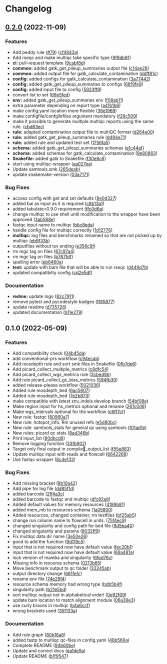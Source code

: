 # Changelog

## [0.2.0](https://www.github.com/hydra-genetics/qc/compare/v0.1.0...v0.2.0) (2022-11-09)


### Features

* Add peddy rule ([#79](https://www.github.com/hydra-genetics/qc/issues/79)) ([cf4843a](https://www.github.com/hydra-genetics/qc/commit/cf4843a21b2e5fb9bc36718891c325ee2336323d))
* Add rseqc and make multiqc take specific type ([9f9db81](https://www.github.com/hydra-genetics/qc/commit/9f9db815b9d43da15dc8089f36f6cb2ccc8b582a))
* **ci:** pull-request template ([9cabf8d](https://www.github.com/hydra-genetics/qc/commit/9cabf8d22f243b010caaa2ad71e6996a7fa3c0a8))
* **common:** added gatk_get_pileup_summaries output file ([c14ae28](https://www.github.com/hydra-genetics/qc/commit/c14ae28e9277610be28cc2353f2f736a76942a85))
* **common:** added output file for gatk_calculate_contamination ([ddff81c](https://www.github.com/hydra-genetics/qc/commit/ddff81c4c52d512cf3f396f6b0a1e91d6844ec8a))
* **config:** added configs for gatk_calculate_contamination ([3a77442](https://www.github.com/hydra-genetics/qc/commit/3a774424fcc69d9402d5c5890d119ddf2f7cc284))
* **config:** added gatk_get_pileup_summaries to configs ([68f9fe9](https://www.github.com/hydra-genetics/qc/commit/68f9fe9924f8a1f0be85534cfc2880eddbb97766))
* **config:** added input file to config ([5923ff9](https://www.github.com/hydra-genetics/qc/commit/5923ff9c9c2fc7cf6d3f961f2d34279665fd9190))
* convert list to set ([69e5fed](https://www.github.com/hydra-genetics/qc/commit/69e5fedc67d1aa551e868c5b0a6379e36d482306))
* **env:** added gatk_get_pileup_summaries env ([f08ab11](https://www.github.com/hydra-genetics/qc/commit/f08ab11e1b57ddc3423a5fe35436fccb0e491de7))
* extra parameter depending on report type ([a41b1b6](https://www.github.com/hydra-genetics/qc/commit/a41b1b6dc57fb9d2b72eaff312b8fe49c8fbbd6b))
* make config.yaml location more flexible ([36e1969](https://www.github.com/hydra-genetics/qc/commit/36e196903e7b33941ad1f2c0e554ddb507cc775f))
* make configfile/confgilefiles argument mandatory ([f26c509](https://www.github.com/hydra-genetics/qc/commit/f26c509b8d22788b611282eab367fab94e05fcda))
* make it possible to generate multiple multiqc reports using the same rule. ([cbd63ec](https://www.github.com/hydra-genetics/qc/commit/cbd63ec1128f0962afc431b8074ede3b63b2a304))
* **rule:** adapted contamination output file to multiQC format ([d264e00](https://www.github.com/hydra-genetics/qc/commit/d264e005c563f32699b4a0e02fc65068c7eaadbc))
* **rule:** added gatk_get_pileup_summaries rule ([d484e71](https://www.github.com/hydra-genetics/qc/commit/d484e71aaa18a1a1c3577e592dc20bbfce38a44a))
* **rule:** added rule and updated test set ([1756fa5](https://www.github.com/hydra-genetics/qc/commit/1756fa50c0bffb4f28ba9d601088876370606250))
* **schema:** added gatk_get_pileup_summaries schemas ([e1c44af](https://www.github.com/hydra-genetics/qc/commit/e1c44afeb65701249e92a7bb3cd19a07d6776412))
* **schema:** added schemas for gatk_calculate_contamination ([9e80863](https://www.github.com/hydra-genetics/qc/commit/9e8086303f5d8749a60fe6fc1a54a87c9a357985))
* **Snakefile:** added gatk to Snakefile ([f30e6c6](https://www.github.com/hydra-genetics/qc/commit/f30e6c68775090e6a7f758c3249d0f63ffb9e7ad))
* start using multiqc-wrapper ([aa027ea](https://www.github.com/hydra-genetics/qc/commit/aa027eac8a5bdb1b0de741d9d6757f2628625352))
* Update samtools.smk ([265deab](https://www.github.com/hydra-genetics/qc/commit/265deab15b8aad1684f15fe610cbb0359ea82588))
* update snakemake-version ([03a7171](https://www.github.com/hydra-genetics/qc/commit/03a7171dae7297044973423cd84ae090a551c80e))


### Bug Fixes

* access config with get and set defaults ([8e0d327](https://www.github.com/hydra-genetics/qc/commit/8e0d32709acdd83c075c6cac621e59b9f9d1e35b))
* added bai as input as it is required ([c8b13a1](https://www.github.com/hydra-genetics/qc/commit/c8b13a1ed0e7e1d920d0a24f84d3fa1325f8dc61))
* added tabulate<0.9.0 requirement ([ffc0d6a](https://www.github.com/hydra-genetics/qc/commit/ffc0d6a7c38a3996cc5de8dc02ad57828c26586d))
* change multiqc to use shell until modification to the wrapper have been approved ([3ab568e](https://www.github.com/hydra-genetics/qc/commit/3ab568e6c3d8be48f8a94abebe8055addb4fe8c9))
* fastqc input name to multiqc ([bbc8eda](https://www.github.com/hydra-genetics/qc/commit/bbc8eda18d7820fd8037b349a98beca5c90a187b))
* handle config file for multiqc correctly ([1d12776](https://www.github.com/hydra-genetics/qc/commit/1d12776088207f9b8f34ee6998c3538119f5c186))
* **multiqc:** log files and benchmarks renamed so that are not picked up by multiqc ([eb9f33b](https://www.github.com/hydra-genetics/qc/commit/eb9f33b9b3b3f7f0367d05ae1dfb1cbc1cb23d30))
* outputfiles without tsv ending ([e356c9f](https://www.github.com/hydra-genetics/qc/commit/e356c9f19cc5f3178c838cbe81d13be1453f0c05))
* rm mgc tag on files ([67c97a4](https://www.github.com/hydra-genetics/qc/commit/67c97a42c10bbaffda56c579eb6a09ac4f08c867))
* rm mgc tag on files ([b767fdf](https://www.github.com/hydra-genetics/qc/commit/b767fdf2a8567b6bee32e6cfc930cf7ea9bcfc17))
* spelling error ([eb6460a](https://www.github.com/hydra-genetics/qc/commit/eb6460a72da23b88be0dda119809bbeee9f84eaf))
* **test:** update with bam file that will be able to run rseqc ([d449d7b](https://www.github.com/hydra-genetics/qc/commit/d449d7b605254039e7967717ce3ef3dcdbb11237))
* updated compatibilty config ([cd2e5df](https://www.github.com/hydra-genetics/qc/commit/cd2e5df9ffe74234aa2473c4905c24ca2b79f710))


### Documentation

* **redme:** update logo ([82c7911](https://www.github.com/hydra-genetics/qc/commit/82c79118fcf1bdfe1bf0df5f9955d09c50353586))
* remove pytest and pycodestyle badges ([ff85877](https://www.github.com/hydra-genetics/qc/commit/ff85877c5f3b1046ea662307681eb324257bd7e7))
* update readme ([d735726](https://www.github.com/hydra-genetics/qc/commit/d7357267720c035ccfab353fa87d77a97c2f4e03))
* updated documentation ([b11e279](https://www.github.com/hydra-genetics/qc/commit/b11e2799ae4c27a235b4fe30712982d033969174))

## 0.1.0 (2022-05-09)


### Features

* Add compatibility check ([04b45da](https://www.github.com/hydra-genetics/qc/commit/04b45da457fd1790977e68221206e49b6f537359))
* add conventional-prs workflow ([c94ecab](https://www.github.com/hydra-genetics/qc/commit/c94ecab660e4fb77e498d0f1bf7481f9af5f5ba3))
* Add mosdepth rule and sort smk files in Snakefile ([0fb7de6](https://www.github.com/hydra-genetics/qc/commit/0fb7de6bbbf91aff464b74a6787cf48255046b34))
* Add picard_collect_multiple_metrics ([c8dfc54](https://www.github.com/hydra-genetics/qc/commit/c8dfc542f74a8735ef816e6a5502a4f88e43039a))
* Add picard_collect_wgs_metrics rule ([3cbed9b](https://www.github.com/hydra-genetics/qc/commit/3cbed9bf67bf83cad17b9306eabfb1dbc5fcff6a))
* Add rule picard_collect_gc_bias_metrics ([594fb30](https://www.github.com/hydra-genetics/qc/commit/594fb30decdeb7f7637bc633f18fa64582f4df86))
* added release-please workflow ([5021036](https://www.github.com/hydra-genetics/qc/commit/50210365996ad8dae3abe1013bed335f0fe3cd5c))
* Added rule mosdepth_bed ([6ac5607](https://www.github.com/hydra-genetics/qc/commit/6ac560740582906bfff8f0456cf48b1f91e8475d))
* Added rule mosdepth_bed ([7e2b873](https://www.github.com/hydra-genetics/qc/commit/7e2b873fdeb497c9e08c2368767b9e59ae92d361))
* make compatible with latest snv_indels develop branch ([54bf08e](https://www.github.com/hydra-genetics/qc/commit/54bf08eb37da0ecebbb45227ea07f03863692cba))
* Make region input for hs_metrics optional and rename ([261c0d8](https://www.github.com/hydra-genetics/qc/commit/261c0d801a33106f0c7b3bdfa72ddef25e707054))
* Make wgs_intervals optional for the workflow ([c6ff7cf](https://www.github.com/hydra-genetics/qc/commit/c6ff7cf9664b0af0172fe2ecdb2751f1d0fe3e32))
* New rule: fastqc ([80960a7](https://www.github.com/hydra-genetics/qc/commit/80960a7009f283d9dea49d3d5b12d7753990a323))
* New rule: hotspot_info. Rm unused refs ([e5d80bc](https://www.github.com/hydra-genetics/qc/commit/e5d80bc4f8b749f2ab875edb56275ad04a664782))
* New rule: samtools_stats for general qc using samtools ([f01ad1e](https://www.github.com/hydra-genetics/qc/commit/f01ad1ea5793f9787d6c2f31060a46eac3aab5a7))
* New rules: picard qc stats ([8ad346b](https://www.github.com/hydra-genetics/qc/commit/8ad346b7c31c30efbd906e1a011954b071adc432))
* Print input_list ([80dbcd9](https://www.github.com/hydra-genetics/qc/commit/80dbcd94f2399295940c81c2b3f75552b5db18d9))
* Remove logging function ([33fb902](https://www.github.com/hydra-genetics/qc/commit/33fb90261771a4f86aff4a49c77184f3012eccba))
* Target only final output in compile_output_list ([f55e883](https://www.github.com/hydra-genetics/qc/commit/f55e883814c2dd3bbd45cb386b80a3eb8c772cac))
* Update multiqc input with reads and flowcell ([6642268](https://www.github.com/hydra-genetics/qc/commit/6642268471c1da20f7163b7bb201334d3fdac321))
* Use fastqc wrapper ([8c4e133](https://www.github.com/hydra-genetics/qc/commit/8c4e133e9a29135cb715b3a5641fd72d73c5d6c2))


### Bug Fixes

* Add missing bracket ([8b10a42](https://www.github.com/hydra-genetics/qc/commit/8b10a42b4f9b2ce9dbafb6a4bb3a0f0c8defc34c))
* Add pipe for log file ([dd85f1d](https://www.github.com/hydra-genetics/qc/commit/dd85f1d8ded523cc1268975e7e0b849b229f505a))
* added barcode ([2ff4a3c](https://www.github.com/hydra-genetics/qc/commit/2ff4a3cdc3a044993d146dcdf7543d8a3cd87f23))
* added barcode to fastqc and multiqc ([dfc82a8](https://www.github.com/hydra-genetics/qc/commit/dfc82a83648e51e86d382d6d9f0cb22070e768c7))
* Added default values for memory resources ([4189b81](https://www.github.com/hydra-genetics/qc/commit/4189b81bd8313fd153481ed53d0129c77b50b333))
* added mem_mb to resources schema ([1a05800](https://www.github.com/hydra-genetics/qc/commit/1a05800c6ec1f1b580f80f300db7832926f37c08))
* Added resources, changed container, rm testfiles ([bf25ab5](https://www.github.com/hydra-genetics/qc/commit/bf25ab511311af53cf60aa7f554a0bf2a02503eb))
* change run column name to flowcell in units. ([75f4ec9](https://www.github.com/hydra-genetics/qc/commit/75f4ec90800909306df27a03af5bfd022ea3e9ce))
* changed singularity and config path for bed file ([9d5ba40](https://www.github.com/hydra-genetics/qc/commit/9d5ba40589905eadef5ace7ce8197410927273d2))
* changed singularity and params ([8032ff9](https://www.github.com/hydra-genetics/qc/commit/8032ff91b32f55b4883111a4c0633ce4a5e521be))
* Fix multiqc data dir name ([3e50e26](https://www.github.com/hydra-genetics/qc/commit/3e50e266874fef704b1b6df932ab225841d76cbd))
* good to add the function ([9d119c5](https://www.github.com/hydra-genetics/qc/commit/9d119c5ca1ecce78923cd7fa840590d6db404d9e))
* input that is not required now have default value ([fec20b1](https://www.github.com/hydra-genetics/qc/commit/fec20b178d7d92762b491e2e87be2b48bc44cd7d))
* input that is not required now have default value ([66a481a](https://www.github.com/hydra-genetics/qc/commit/66a481a95d56877f7aebe0acff17e9e8a451371c))
* lock version of mamba and singularity ([6fed76c](https://www.github.com/hydra-genetics/qc/commit/6fed76c260261288ec7ea35f79c5d32d08000e71))
* Missing info in resourse schema ([0213b85](https://www.github.com/hydra-genetics/qc/commit/0213b85907f6f81e01721961fd6a589405db0057))
* Move benchmark output to qc folder ([33245ab](https://www.github.com/hydra-genetics/qc/commit/33245abe52686856b4cfc7c24e5c203cec72f0e5))
* output directory change ([661fefc](https://www.github.com/hydra-genetics/qc/commit/661fefcc77ed4f4823e95b7c898bae21fa55a905))
* rename env file ([74e29f4](https://www.github.com/hydra-genetics/qc/commit/74e29f41bfadeddfbd9b043d8045589005ba81b6))
* resource schema memory had wrong type ([bdb5b4f](https://www.github.com/hydra-genetics/qc/commit/bdb5b4f6564d5349842b621b8f73b73e5fdbcab5))
* singularity path ([b21e5bd](https://www.github.com/hydra-genetics/qc/commit/b21e5bd2ef7615e140241025919e5097d1a4056b))
* sort multiqc output not in alphabetical order! ([0e92f09](https://www.github.com/hydra-genetics/qc/commit/0e92f096da60912a9f3b760010510b06a3fc828a))
* update bam location to match alignment module ([06a39e3](https://www.github.com/hydra-genetics/qc/commit/06a39e3b2aa32acd630d8c6d3e4378009a80c636))
* use curly braces in multiqc ([b4a6ccf](https://www.github.com/hydra-genetics/qc/commit/b4a6ccff79be22c0bf5e7b7bff96b685a1c9d512))
* wrong brackets used ([35f133a](https://www.github.com/hydra-genetics/qc/commit/35f133aafa63beb61de2c4471dbec2cf91f55a47))


### Documentation

* Add rule graph ([80b18a6](https://www.github.com/hydra-genetics/qc/commit/80b18a636f169c9421160c268daa19d212c89ec3))
* added fastp to multiqc qc-files in config.yaml ([48b566a](https://www.github.com/hydra-genetics/qc/commit/48b566a8071b340bcb6d9838e44f4814f086e0f2))
* Complete README ([94b60be](https://www.github.com/hydra-genetics/qc/commit/94b60be965287af4a91186aa375099e1f6f58fa5))
* Update and correct docs ([ea1de9a](https://www.github.com/hydra-genetics/qc/commit/ea1de9a0ec1bd1ddd4fd9568538aefce46faa7a9))
* Update README ([b1f9547](https://www.github.com/hydra-genetics/qc/commit/b1f95478230dd5333c4b794fe2186634f0ee5f29))
